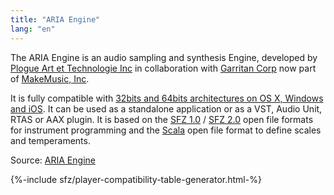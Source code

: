```yaml
---
title: "ARIA Engine"
lang: "en"
---
```

The ARIA Engine is an audio sampling and synthesis Engine, developed by
[Plogue Art et Technologie Inc] in collaboration with [Garritan Corp]
now part of [MakeMusic, Inc].

It is fully compatible with [32bits and 64bits architectures on OS X, Windows
and iOS]. It can be used as a standalone application or as a VST, Audio Unit,
RTAS or AAX plugin. It is based on the [SFZ 1.0] / [SFZ 2.0] open file formats
for instrument programming and the [Scala] open file format
to define scales and temperaments.

Source: [ARIA Engine]

[ARIA Engine]: http://ariaengine.com/
[32bits and 64bits architectures on OS X, Windows and iOS]: http://ariaengine.com/overview/system-compatibility/
[Garritan Corp]: http://www.garritan.com/
[MakeMusic, Inc]: http://www.makemusic.com/Company/Default.aspx
[Plogue Art et Technologie Inc]: http://www.plogue.com/
[Scala]: http://www.huygens-fokker.org/scala/
[SFZ 1.0]: http://www.cakewalk.com/DevXchange/sfz.asp
[SFZ 2.0]: http://noisesculpture.com/cakewalk-synthesizers

{%-include sfz/player-compatibility-table-generator.html-%}
